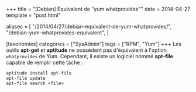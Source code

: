 +++
title = "[Debian] Équivalent de \"yum whatprovides\""
date = 2014-04-27
template = "post.html"

aliases = [
  "/2014/04/27/debian-equivalent-de-yum-whatprovides/",
  "/debian-yum-whatprovides-equivalent",
]

[taxonomies]
categories = ["SysAdmin"]
tags = ["RPM", "Yum"]
+++
Les outils **apt-get** et **aptitude** ne possèdent pas d'équivalent à l'option
`whatprovides` de Yum. Cependant, il existe un logiciel nommé **apt-file**
capable de remplir cette tâche :

```
aptitude install apt-file
apt-file update
apt-file search <file>
```
